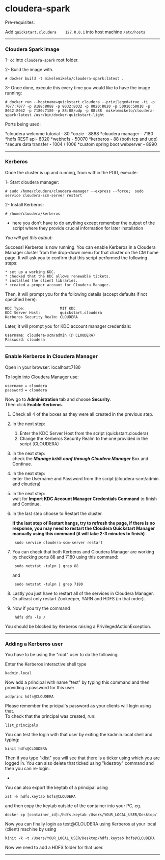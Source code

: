 # cloudera-spark

Pre-requisites:

Add `quickstart.cloudera	127.0.0.1` into host machine `/etc/hosts`


---

### Cloudera Spark image 

1- `cd` into `cloudera-spark` root folder. 

2- Build the image with.

`# docker build -t mikelemikelo/cloudera-spark:latest . `

3- Once done, execute this every time you would like to have the image running:


```
# docker run --hostname=quickstart.cloudera --privileged=true -ti -p 7077:7077 -p 8188:8088 -p 8032:8032 -p 8020:8020 -p 50010:50010 -p 8042:8042 -p 7180:7180 -p 88:88/udp -p 88:88  mikelemikelo/cloudera-spark:latest /usr/bin/docker-quickstart-light 
```

Ports being used:

*cloudera welcome tutorial - 80
*oozie - 8888
*cloudera manager - 7180
*hdfs REST api- 8020
*webhdfs - 50070
*kerberos - 88 (both tcp and udp)
*secure data transfer - 1004 / 1006
*custom spring boot webserver - 8990


---

### Kerberos 

Once the cluster is up and running, from within the POD, execute:

1- Start cloudera manager:
```
# sudo /home/cloudera/cloudera-manager --express --force;  sudo service cloudera-scm-server restart
```

2- Install Kerberos:
```
# /home/cloudera/kerberos
```

* here you don’t have to do anything except remember the output of the script where they provide crucial information for later installation

*You will get this output:*

Success! Kerberos is now running. You can enable Kerberos in a Cloudera Manager cluster from the drop-down menu for that cluster on the CM home page. It will ask you to confirm that this script performed the following steps:

```
* set up a working KDC.
* checked that the KDC allows renewable tickets.
* installed the client libraries.
* created a proper account for Cloudera Manager.
```

Then, it will prompt you for the following details (accept defaults if not specified here):

```
KDC Type:                MIT KDC
KDC Server Host:         quickstart.cloudera
Kerberos Security Realm: CLOUDERA
```

Later, it will prompt you for KDC account manager credentials:
```
Username: cloudera-scm/admin (@ CLOUDERA)
Password: cloudera
```

___

### Enable Kerberos in Cloudera Manager

Open in your browser: localhost:7180

To login into Cloudera Manager use:
```
username = cloudera
password = cloudera
```

Now go to **Administration** tab and choose **Security**.  
Then click **Enable Kerberos**.

1. Check all 4 of the boxes as they were all created in the previous step.

2. In the next step:  
	1) Enter the	KDC Server Host from the script (quickstart.cloudera)  
	2) Change the Kerberos Security Realm to the one provided in the script  (CLOUDERA) 

3. In the next step:  
check the ***Manage krb5.conf through Cloudera Manager*** Box and Continue. 


4. In the next step:  
enter the Username and Password from the script (cloudera-scm/admin and cloudera)


5. In the next step:  
wait for  **Import KDC Account Manager Credentials Command** to finish and Continue.

6. In the last step choose to Restart the cluster.  


	**If the last step of Restart hangs, try to refresh the page, if there is no response, you may need to restart the Cloudera Quickstart Manager manually using this command (it will take 2-3 minutes to finish)**  
			
		sudo service cloudera-scm-server restart
		
7. You can check that both Kerberos and Cloudera Manager are working by checking ports 88 and 7180 using this command:
		
		sudo netstat -tulpn | grep 88  
	
	and 

		sudo netstat -tulpn | grep 7180

8. Lastly you just have to restart all of the services in Cloudera Manager.  
Or atleast only restart Zookeeper, YARN and HDFS (in that order). 

9. Now if you try the command 

		hdfs dfs -ls /
		
You should be blocked by Kerberos raising a PrivilegedActionException.

---

### Adding a Kerberos user

You have to be using the "root" user to do the following.  

Enter the Kerberos interactive shell type 

	kadmin.local
		
Now add a principal with name "test" by typing this command and then providing a password for this user  

	addprinc hdfs@CLOUDERA
		
Please remember the pricipal's password as your clients will login using that.  
To check that the principal was created, run: 

	list_principals

You can test the login with that user by exiting the kadmin.local shell and typing: 

	kinit hdfs@CLOUDERA 
	
Then if you type "klist" you will see that there is a ticker using which you are logged in.
You can also delete that ticked using "kdestroy" command and then you can re-login.  

- 
You can also export the keytab of a principal using  

	xst -k hdfs.keytab hdfs@CLOUDERA
	
and then copy the keytab outside of the container into your PC, eg. 

	docker cp [container_id]:/hdfs.keytab /Users/YOUR_LOCAL_USER/Desktop/

Now you can finally login as test@CLOUDERA using Kerberos at your local (client) machine by using  

	kinit -k -t /Users/YOUR_LOCAL_USER/Desktop/hdfs.keytab hdfs@CLOUDERA

Now we need to add a HDFS folder for that user.

---
